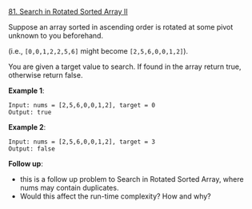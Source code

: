 [81. Search in Rotated Sorted Array II](https://leetcode.com/problems/search-in-rotated-sorted-array-ii/)

Suppose an array sorted in ascending order is rotated at some pivot unknown to you beforehand.

(i.e., `[0,0,1,2,2,5,6]` might become `[2,5,6,0,0,1,2]`).

You are given a target value to search. If found in the array return true, otherwise return false.

**Example 1**:
```
Input: nums = [2,5,6,0,0,1,2], target = 0
Output: true
```
**Example 2**:
```
Input: nums = [2,5,6,0,0,1,2], target = 3
Output: false
```
**Follow up**:

* this is a follow up problem to Search in Rotated Sorted Array, where nums may contain duplicates.
* Would this affect the run-time complexity? How and why?